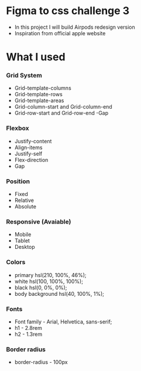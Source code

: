 # Figma to css challenge 3

- In this project I will build Airpods redesign version
- Inspiration from official apple website

# What I used

### Grid System
- Grid-template-columns
- Grid-template-rows
- Grid-template-areas
- Grid-column-start and Grid-column-end
- Grid-row-start and Grid-row-end
-Gap

### Flexbox
- Justify-content
- Align-items
- Justify-self
- Flex-direction
- Gap

### Position
- Fixed
- Relative
- Absolute

### Responsive (Avaiable)
- Mobile
- Tablet
- Desktop

### Colors
- primary hsl(210, 100%, 46%);
- white hsl(100, 100%, 100%);
- black hsl(0, 0%, 0%);
- body background hsl(40, 100%, 1%);

### Fonts
- Font family - Arial, Helvetica, sans-serif;
- h1 - 2.8rem
- h2 - 1.3rem

### Border radius
- border-radius - 100px
